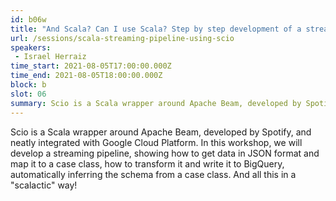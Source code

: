 ```yaml
---
id: b06w
title: "And Scala? Can I use Scala? Step by step development of a streaming pipeline using Scio"
url: /sessions/scala-streaming-pipeline-using-scio
speakers:
 - Israel Herraiz
time_start: 2021-08-05T17:00:00.000Z
time_end: 2021-08-05T18:00:00.000Z
block: b
slot: 06
summary: Scio is a Scala wrapper around Apache Beam, developed by Spotify, and neatly integrated with Google Cloud Platform.
---
```


Scio is a Scala wrapper around Apache Beam, developed by Spotify, and neatly integrated with Google Cloud Platform. In this workshop, we will develop a streaming pipeline, showing how to get data in JSON format and map it to a case class, how to transform it and write it to BigQuery, automatically inferring the schema from a case class. And all this in a "scalactic" way!